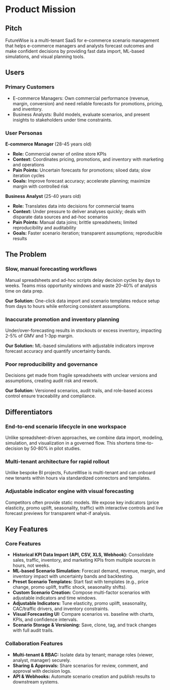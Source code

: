 # Product Mission

## Pitch

FutureWise is a multi-tenant SaaS for e-commerce scenario management that helps e-commerce managers and analysts forecast outcomes and make confident decisions by providing fast data import, ML-based simulations, and visual planning tools.

## Users

### Primary Customers

- E-commerce Managers: Own commercial performance (revenue, margin, conversion) and need reliable forecasts for promotions, pricing, and inventory.
- Business Analysts: Build models, evaluate scenarios, and present insights to stakeholders under time constraints.

### User Personas

**E-commerce Manager** (28-45 years old)
- **Role:** Commercial owner of online store KPIs
- **Context:** Coordinates pricing, promotions, and inventory with marketing and operations
- **Pain Points:** Uncertain forecasts for promotions; siloed data; slow iteration cycles
- **Goals:** Improve forecast accuracy; accelerate planning; maximize margin with controlled risk

**Business Analyst** (25-40 years old)
- **Role:** Translates data into decisions for commercial teams
- **Context:** Under pressure to deliver analyses quickly; deals with disparate data sources and ad-hoc scenarios
- **Pain Points:** Manual data joins; brittle spreadsheets; limited reproducibility and auditability
- **Goals:** Faster scenario iteration; transparent assumptions; reproducible results

## The Problem

### Slow, manual forecasting workflows
Manual spreadsheets and ad-hoc scripts delay decision cycles by days to weeks. Teams miss opportunity windows and waste 20-40% of analysis time on data prep.

**Our Solution:** One-click data import and scenario templates reduce setup from days to hours while enforcing consistent assumptions.

### Inaccurate promotion and inventory planning
Under/over-forecasting results in stockouts or excess inventory, impacting 2-5% of GMV and 1-3pp margin.

**Our Solution:** ML-based simulations with adjustable indicators improve forecast accuracy and quantify uncertainty bands.

### Poor reproducibility and governance
Decisions get made from fragile spreadsheets with unclear versions and assumptions, creating audit risk and rework.

**Our Solution:** Versioned scenarios, audit trails, and role-based access control ensure traceability and compliance.

## Differentiators

### End-to-end scenario lifecycle in one workspace
Unlike spreadsheet-driven approaches, we combine data import, modeling, simulation, and visualization in a governed flow. This shortens time-to-decision by 50-80% in pilot studies.

### Multi-tenant architecture for rapid rollout
Unlike bespoke BI projects, FutureWise is multi-tenant and can onboard new tenants within hours via standardized connectors and templates.

### Adjustable indicator engine with visual forecasting
Competitors often provide static models. We expose key indicators (price elasticity, promo uplift, seasonality, traffic) with interactive controls and live forecast previews for transparent what-if analysis.

## Key Features

### Core Features

- **Historical KPI Data Import (API, CSV, XLS, Webhook):** Consolidate sales, traffic, inventory, and marketing KPIs from multiple sources in hours, not weeks.
- **ML-based Scenario Simulation:** Forecast demand, revenue, margin, and inventory impact with uncertainty bands and backtesting.
- **Preset Scenario Templates:** Start fast with templates (e.g., price change, promo uplift, traffic shock, seasonality shifts).
- **Custom Scenario Creation:** Compose multi-factor scenarios with adjustable indicators and time windows.
- **Adjustable Indicators:** Tune elasticity, promo uplift, seasonality, CAC/traffic drivers, and inventory constraints.
- **Visual Forecasting UI:** Compare scenarios vs. baseline with charts, KPIs, and confidence intervals.
- **Scenario Storage & Versioning:** Save, clone, tag, and track changes with full audit trails.

### Collaboration Features

- **Multi-tenant & RBAC:** Isolate data by tenant; manage roles (viewer, analyst, manager) securely.
- **Sharing & Approvals:** Share scenarios for review, comment, and approval with decision logs.
- **API & Webhooks:** Automate scenario creation and publish results to downstream systems.


